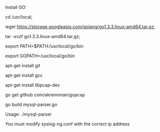 Install GO:

cd /usr/local;

wget https://storage.googleapis.com/golang/go1.3.3.linux-amd64.tar.gz;

tar -xvzf go1.3.3.linux-amd64.tar.gz;

export PATH=$PATH:/usr/local/go/bin

export GOPATH=/usr/local/go/bin

apt-get install git

apt-get install gcc

apt-get install libpcap-dev

go get github.com/akrennmair/gopcap

go build mysql-parser.go


Usage: ./mysql-parser


You must modify syslog-ng.conf with the correct ip address

